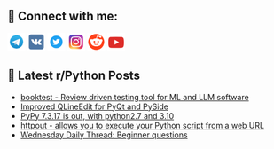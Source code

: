 ## 🔎 Connect with me:
[<img src="https://github.com/bullbesh/bullbesh/blob/main/images/Telegram.png" width="32" height="32" />](https://t.me/bullbesh)
[<img src="https://github.com/bullbesh/bullbesh/blob/main/images/VK.png" width="32" height="32" />](https://vk.com/bullbesh)
[<img src="https://github.com/bullbesh/bullbesh/blob/main/images/Twitter.png" width="32" height="32" />](https://twitter.com/bullbesh1)
[<img src="https://github.com/bullbesh/bullbesh/blob/main/images/Instagram.png" width="32" height="32" />](https://www.instagram.com/bullbesh)
[<img src="https://github.com/bullbesh/bullbesh/blob/main/images/Reddit.png" width="32" height="32" />](https://www.reddit.com/user/bullbesh)
[<img src="https://github.com/bullbesh/bullbesh/blob/main/images/YouTube.png" width="32" height="32" />](https://www.youtube.com/channel/UCtfjRs6uzgq5mfm8S06WTcg)

## 📕 Latest r/Python Posts
<!-- BLOG-POST-LIST:START -->
- [booktest - Review driven testing tool for ML and LLM software](https://www.reddit.com/r/Python/comments/1f37d4t/booktest_review_driven_testing_tool_for_ml_and/)
- [Improved QLineEdit for PyQt and PySide](https://www.reddit.com/r/Python/comments/1f374p3/improved_qlineedit_for_pyqt_and_pyside/)
- [PyPy 7.3.17 is out, with python2.7 and 3.10](https://www.reddit.com/r/Python/comments/1f34sxy/pypy_7317_is_out_with_python27_and_310/)
- [httpout - allows you to execute your Python script from a web URL](https://www.reddit.com/r/Python/comments/1f32mvq/httpout_allows_you_to_execute_your_python_script/)
- [Wednesday Daily Thread: Beginner questions](https://www.reddit.com/r/Python/comments/1f2w8b8/wednesday_daily_thread_beginner_questions/)
<!-- BLOG-POST-LIST:END -->
